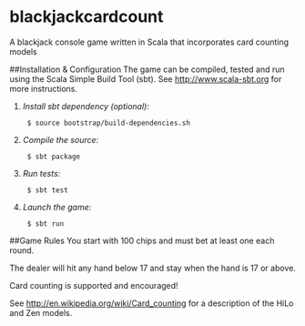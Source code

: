 blackjackcardcount
==================

A blackjack console game written in Scala that incorporates card counting models

##Installation & Configuration
The game can be compiled, tested and run using the Scala Simple Build Tool (sbt). See http://www.scala-sbt.org for more instructions.

1. _Install sbt dependency (optional):_
 
        $ source bootstrap/build-dependencies.sh
	

2. _Compile the source:_
 
        $ sbt package
	

3. _Run tests:_

        $ sbt test
	

4. _Launch the game:_

        $ sbt run
	

##Game Rules
You start with 100 chips and must bet at least one each round.

The dealer will hit any hand below 17 and stay when the hand is 17 or above. 

Card counting is supported and encouraged! 

See http://en.wikipedia.org/wiki/Card_counting for a description of the HiLo and Zen models.



